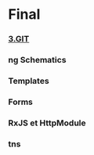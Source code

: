 # Final


### [3.GIT](../3.GIT)

### ng Schematics

### Templates

### Forms

### RxJS et HttpModule

### tns


